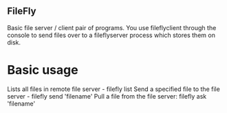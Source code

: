 ## FileFly

Basic file server / client pair of programs.
You use fileflyclient through the console to send files over to a fileflyserver process which stores them on disk.

# Basic usage

Lists all files in remote file server - filefly list 
Send a specified file to the file server - filefly send 'filename'
Pull a file from the file server: filefly ask 'filename'
